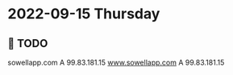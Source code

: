 # 2022-09-15 Thursday

## 📆 TODO



sowellapp.com     A      99.83.181.15
www.sowellapp.com     A      99.83.181.15